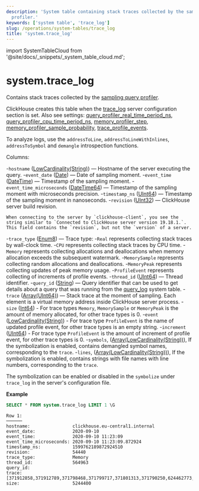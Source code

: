 ```yaml
---
description: 'System table containing stack traces collected by the sampling query
  profiler.'
keywords: ['system table', 'trace_log']
slug: /operations/system-tables/trace_log
title: 'system.trace_log'
---
```


import SystemTableCloud from '@site/docs/_snippets/_system_table_cloud.md';

# system.trace_log

<SystemTableCloud/>

Contains stack traces collected by the [sampling query profiler](../../operations/optimizing-performance/sampling-query-profiler.md).

ClickHouse creates this table when the [trace_log](../../operations/server-configuration-parameters/settings.md#trace_log) server configuration section is set. Also see settings: [query_profiler_real_time_period_ns](../../operations/settings/settings.md#query_profiler_real_time_period_ns), [query_profiler_cpu_time_period_ns](../../operations/settings/settings.md#query_profiler_cpu_time_period_ns), [memory_profiler_step](../../operations/settings/settings.md#memory_profiler_step),
[memory_profiler_sample_probability](../../operations/settings/settings.md#memory_profiler_sample_probability), [trace_profile_events](../../operations/settings/settings.md#trace_profile_events).

To analyze logs, use the `addressToLine`, `addressToLineWithInlines`, `addressToSymbol` and `demangle` introspection functions.

Columns:

-`hostname` ([LowCardinality(String)](../../sql-reference/data-types/string.md)) — Hostname of the server executing the query.
-`event_date` ([Date](../../sql-reference/data-types/date.md)) — Date of sampling moment.
-`event_time` ([DateTime](../../sql-reference/data-types/datetime.md)) — Timestamp of the sampling moment.
-`event_time_microseconds` ([DateTime64](../../sql-reference/data-types/datetime64.md)) — Timestamp of the sampling moment with microseconds precision.
-`timestamp_ns` ([UInt64](../../sql-reference/data-types/int-uint.md)) — Timestamp of the sampling moment in nanoseconds.
-`revision` ([UInt32](../../sql-reference/data-types/int-uint.md)) — ClickHouse server build revision.

    When connecting to the server by `clickhouse-client`, you see the string similar to `Connected to ClickHouse server version 19.18.1.`. This field contains the `revision`, but not the `version` of a server.

-`trace_type` ([Enum8](../../sql-reference/data-types/enum.md)) — Trace type:
-`Real` represents collecting stack traces by wall-clock time.
-`CPU` represents collecting stack traces by CPU time.
-`Memory` represents collecting allocations and deallocations when memory allocation exceeds the subsequent watermark.
-`MemorySample` represents collecting random allocations and deallocations.
-`MemoryPeak` represents collecting updates of peak memory usage.
-`ProfileEvent` represents collecting of increments of profile events.
-`thread_id` ([UInt64](../../sql-reference/data-types/int-uint.md)) — Thread identifier.
-`query_id` ([String](../../sql-reference/data-types/string.md)) — Query identifier that can be used to get details about a query that was running from the [query_log](/operations/system-tables/query_log) system table.
-`trace` ([Array(UInt64)](../../sql-reference/data-types/array.md)) — Stack trace at the moment of sampling. Each element is a virtual memory address inside ClickHouse server process.
-`size` ([Int64](../../sql-reference/data-types/int-uint.md)) - For trace types `Memory`, `MemorySample` or `MemoryPeak` is the amount of memory allocated, for other trace types is 0.
-`event` ([LowCardinality(String)](../../sql-reference/data-types/lowcardinality.md)) - For trace type `ProfileEvent` is the name of updated profile event, for other trace types is an empty string.
-`increment` ([UInt64](../../sql-reference/data-types/int-uint.md)) - For trace type `ProfileEvent` is the amount of increment of profile event, for other trace types is 0.
-`symbols`, ([Array(LowCardinality(String))](../../sql-reference/data-types/array.md)), If the symbolization is enabled, contains demangled symbol names, corresponding to the `trace`.
-`lines`, ([Array(LowCardinality(String))](../../sql-reference/data-types/array.md)), If the symbolization is enabled, contains strings with file names with line numbers, corresponding to the `trace`.

The symbolization can be enabled or disabled in the `symbolize` under `trace_log` in the server's configuration file.

**Example**

```sql
SELECT * FROM system.trace_log LIMIT 1 \G
```

```text
Row 1:
──────
hostname:                clickhouse.eu-central1.internal
event_date:              2020-09-10
event_time:              2020-09-10 11:23:09
event_time_microseconds: 2020-09-10 11:23:09.872924
timestamp_ns:            1599762189872924510
revision:                54440
trace_type:              Memory
thread_id:               564963
query_id:
trace:                   [371912858,371912789,371798468,371799717,371801313,371790250,624462773,566365041,566440261,566445834,566460071,566459914,566459842,566459580,566459469,566459389,566459341,566455774,371993941,371988245,372158848,372187428,372187309,372187093,372185478,140222123165193,140222122205443]
size:                    5244400
```
